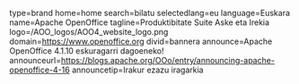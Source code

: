 type=brand
home=home
search=bilatu
selectedlang=eu
language=Euskara
name=Apache OpenOffice
tagline=Produktibitate Suite Aske eta Irekia
logo=/AOO_logos/AOO4_website_logo.png
domain=https://www.openoffice.org
divid=bannera
announce=Apache OpenOffice 4.1.10 eskuragarri dagoeneko!
announceurl=https://blogs.apache.org/OOo/entry/announcing-apache-openoffice-4-16
announcetip=Irakur ezazu iragarkia
~~~~~~
